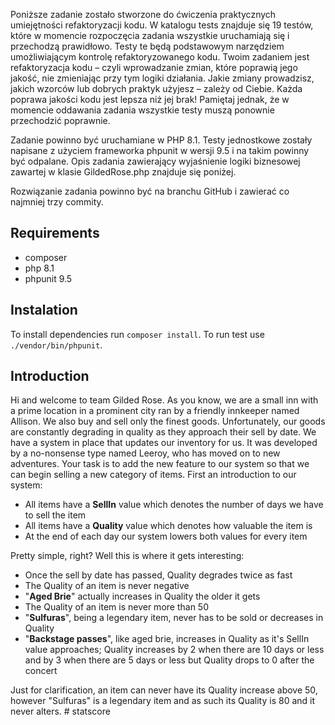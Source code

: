 Poniższe zadanie zostało stworzone do ćwiczenia praktycznych umiejętności refaktoryzacji kodu. 
W katalogu tests znajduje się 19 testów, które w momencie rozpoczęcia zadania wszystkie uruchamiają
się i przechodzą prawidłowo. Testy te będą podstawowym narzędziem umożliwiającym kontrolę refaktoryzowanego kodu.
Twoim zadaniem jest refaktoryzacja kodu – czyli wprowadzanie zmian, które poprawią jego jakość, nie zmieniając przy tym
logiki działania. Jakie zmiany prowadzisz, jakich wzorców lub dobrych praktyk użyjesz – zależy od Ciebie. 
Każda poprawa jakości kodu jest lepsza niż jej brak! Pamiętaj jednak, że w momencie oddawania zadania wszystkie testy 
muszą ponownie przechodzić poprawnie.

Zadanie powinno być uruchamiane w PHP 8.1. Testy jednostkowe zostały napisane z użyciem frameworka phpunit w wersji 9.5 i na takim powinny być odpalane. Opis zadania zawierający wyjaśnienie logiki biznesowej zawartej w klasie 
GildedRose.php znajduje się poniżej.

Rozwiązanie zadania powinno być na branchu GitHub i zawierać co najmniej trzy commity.

## Requirements
- composer
- php 8.1
- phpunit 9.5

## Instalation
To install dependencies run ```composer install```. To run test use ```./vendor/bin/phpunit```.

## Introduction

Hi and welcome to team Gilded Rose. As you know, we are a small inn with a
prime location in a prominent city ran by a friendly innkeeper named Allison.
We also buy and sell only the finest goods. Unfortunately, our goods are
constantly degrading in quality as they approach their sell by date. We have a
system in place that updates our inventory for us. It was developed by a
no-nonsense type named Leeroy, who has moved on to new adventures. Your task is
to add the new feature to our system so that we can begin selling a new
category of items. First an introduction to our system:

- All items have a **SellIn** value which denotes the number of days we have to
sell the item
- All items have a **Quality** value which denotes how valuable the
item is 
- At the end of each day our system lowers both values for every item

Pretty simple, right? Well this is where it gets interesting:

- Once the sell by date has passed, Quality degrades twice as fast 
- The Quality of an item is never negative 
- "**Aged Brie**" actually increases in Quality the older it gets
- The Quality of an item is never more than 50
- "**Sulfuras**", being a legendary item, never has to be sold or decreases in
Quality
- "**Backstage passes**", like aged brie, increases in Quality as it's
SellIn value approaches; Quality increases by 2 when there are 10 days or less
and by 3 when there are 5 days or less but Quality drops to 0 after the concert

Just for clarification, an item can never have its Quality increase above 50, however "Sulfuras" is a legendary 
item and as such its Quality is 80 and it never alters.
#   s t a t s c o r e 
 